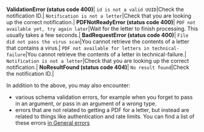 **ValidationError (status code 400)**|
`id is not a valid UUID`|Check the notification ID.|
`Notification is not a letter`|Check that you are looking up the correct notification.|
**PDFNotReadyError (status code 400)**|
`PDF not available yet, try again later`|Wait for the letter to finish processing. This usually takes a few seconds.|
**BadRequestError (status code 400)**|
`File did not pass the virus scan`|You cannot retrieve the contents of a letter that contains a virus.|
`PDF not available for letters in technical-failure`|You cannot retrieve the contents of a letter in technical-failure.|
`Notification is not a letter`|Check that you are looking up the correct notification.|
**NoResultFound (status code 404)**|
`No result found`|Check the notification ID.|

In addition to the above, you may also encounter:

* various schema validation errors, for example when you forget to pass in an argument, or pass in an argument of a wrong type.
* errors that are not related to getting a PDF for a letter, but instead are related to things like authentication and rate limits. You can find a list of these errors [in General errors](#general-errors)